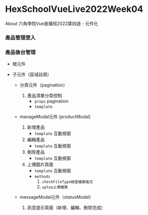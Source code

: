 # HexSchoolVueLive2022Week04
About 六角學院Vue直播班2022第四週 - 元件化

### 產品管理登入


### 產品後台管理
* 根元件

* 子元件（區域註冊）
  - 分頁元件（pagination）
    1. 產品清單分頁控制
        - `props` pagination
        - `template`
  
  - manageModal元件 (productModal)
    1. 新增產品
        - `template` 互動視窗
    3. 編輯產品
        - `template` 互動視窗
    5. 刪除產品
        - `template` 互動視窗
    7. 上傳圖片頁面
        - `template` 互動視窗
        - `methods`
            1. `checkFileType檢查檔案格式`
            2. `uploa上傳檔案`
  
  - messageModal元件（statusModal）
    1. 訊息提示頁面（新增、編輯、刪除完成） 
